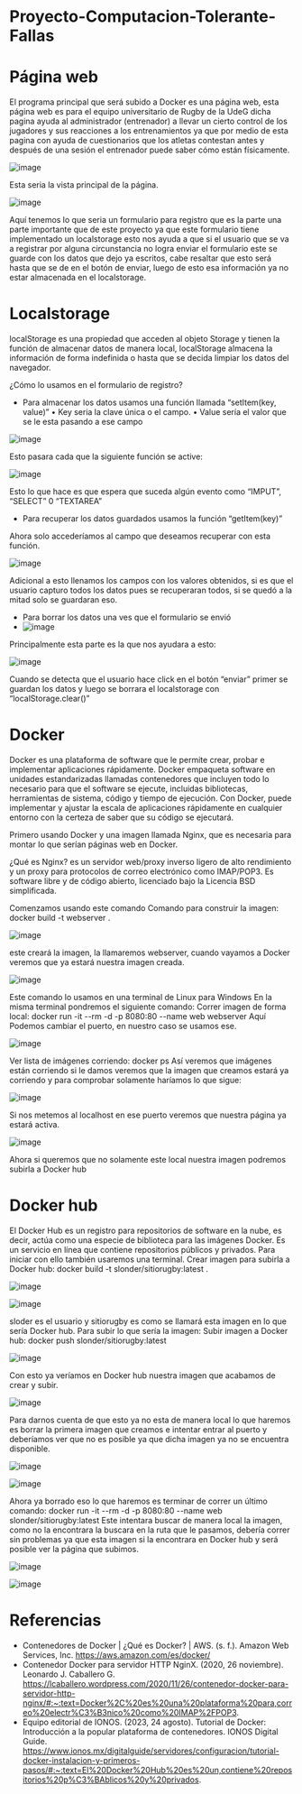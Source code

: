 # Proyecto-Computacion-Tolerante-Fallas

# Página web
El programa principal que será subido a Docker es una página web, esta página web es para el equipo universitario de Rugby de la UdeG dicha pagina ayuda al administrador (entrenador) a llevar un cierto control de los jugadores y sus reacciones a los entrenamientos ya que por medio de esta pagina con ayuda de cuestionarios que los atletas contestan antes y después de una sesión el entrenador puede saber cómo están físicamente. 


![image](https://github.com/HSamuelGomezC/Proyecto-Computacion-Tolerante-Fallas/assets/106403018/495bc19c-6960-4abd-9873-080e1e908a9c)

Esta seria la vista principal de la página.

![image](https://github.com/HSamuelGomezC/Proyecto-Computacion-Tolerante-Fallas/assets/106403018/0eb57819-aad4-4dfe-81da-124d41cbc605)

Aquí tenemos lo que seria un formulario para registro que es la parte una parte importante que de este proyecto ya que este formulario tiene implementado un localstorage esto nos ayuda a que si el usuario que se va a registrar por alguna circunstancia no logra enviar el formulario este se guarde con los datos que dejo ya escritos, cabe resaltar que esto será hasta que se de en el botón de enviar, luego de esto esa información ya no estar almacenada en el localstorage.

# Localstorage

localStorage es una propiedad que acceden al objeto Storage y tienen la función de almacenar datos de manera local, localStorage almacena la información de forma indefinida o hasta que se decida limpiar los datos del navegador.

¿Cómo lo usamos en el formulario de registro?
-	Para almacenar los datos usamos una función llamada “setItem(key, value)”
•	Key seria la clave única o el campo.
•	Value sería el valor que se le esta pasando a ese campo

![image](https://github.com/HSamuelGomezC/Proyecto-Computacion-Tolerante-Fallas/assets/106403018/55532109-4fff-416d-9fca-bb1c229e79b2)

 
Esto pasara cada que la siguiente función se active:

![image](https://github.com/HSamuelGomezC/Proyecto-Computacion-Tolerante-Fallas/assets/106403018/d569c7fb-1186-4ddd-868b-ae90bad2d608)

Esto lo que hace es que espera que suceda algún evento como “IMPUT”, “SELECT” 0 “TEXTAREA”

-	Para recuperar los datos guardados usamos la función “getItem(key)”
  
Ahora solo accederíamos al campo que deseamos recuperar con esta función.

![image](https://github.com/HSamuelGomezC/Proyecto-Computacion-Tolerante-Fallas/assets/106403018/daa8705d-0e39-4ae2-8ff0-c53b6612dcc4)

Adicional a esto llenamos los campos con los valores obtenidos, si es que el usuario capturo todos los datos pues se recuperaran todos, si se quedó a la mitad solo se guardaran eso. 

-	Para borrar los datos una ves que el formulario se envió
-	![image](https://github.com/HSamuelGomezC/Proyecto-Computacion-Tolerante-Fallas/assets/106403018/eb57cb50-7d4c-4f39-976a-1bafd916a1b1)

Principalmente esta parte es la que nos ayudara a esto:

![image](https://github.com/HSamuelGomezC/Proyecto-Computacion-Tolerante-Fallas/assets/106403018/d754e88f-3bdd-484b-9f58-b273c35f5e60)

Cuando se detecta que el usuario hace click en el botón “enviar” primer se guardan los datos y luego se borrara el localstorage con “localStorage.clear()”


# Docker

Docker es una plataforma de software que le permite crear, probar e implementar aplicaciones rápidamente. Docker empaqueta software en unidades estandarizadas llamadas contenedores que incluyen todo lo necesario para que el software se ejecute, incluidas bibliotecas, herramientas de sistema, código y tiempo de ejecución. Con Docker, puede implementar y ajustar la escala de aplicaciones rápidamente en cualquier entorno con la certeza de saber que su código se ejecutará.

Primero usando Docker y una imagen llamada Nginx, que es necesaria para montar lo que serían páginas web en Docker. 

¿Qué es Nginx? es un servidor web/proxy inverso ligero de alto rendimiento y un proxy para protocolos de correo electrónico como IMAP/POP3. Es software libre y de código abierto, licenciado bajo la Licencia BSD simplificada.

Comenzamos usando este comando 
Comando para construir la imagen:
docker build -t webserver .

![image](https://github.com/HSamuelGomezC/Proyecto-Computacion-Tolerante-Fallas/assets/106403018/64d7beb2-e468-431b-92c9-f91e3b3dfd77)

este creará la imagen, la llamaremos webserver, cuando vayamos a Docker veremos que ya estará nuestra imagen creada. 

![image](https://github.com/HSamuelGomezC/Proyecto-Computacion-Tolerante-Fallas/assets/106403018/64621619-afc0-41e4-a59c-5edd52dec901)

Este comando lo usamos en una terminal de Linux para Windows 
En la misma terminal pondremos el siguiente comando:
Correr imagen de forma local:
docker run -it --rm -d -p 8080:80 --name web webserver
Aquí Podemos cambiar el puerto, en nuestro caso se usamos ese.

![image](https://github.com/HSamuelGomezC/Proyecto-Computacion-Tolerante-Fallas/assets/106403018/62ba4926-7d26-4df9-88af-c21d617b69d1)

Ver lista de imágenes corriendo:
docker ps
Así veremos que imágenes están corriendo si le damos veremos que la imagen que creamos estará ya corriendo y para comprobar solamente haríamos lo que sigue:

![image](https://github.com/HSamuelGomezC/Proyecto-Computacion-Tolerante-Fallas/assets/106403018/e1070b17-ef68-415f-988f-b119e5032d2c)

Si nos metemos al localhost en ese puerto veremos que nuestra página ya estará activa. 

![image](https://github.com/HSamuelGomezC/Proyecto-Computacion-Tolerante-Fallas/assets/106403018/bcff26ba-426d-4701-9d9f-20c0c6e5818d)

Ahora si queremos que no solamente este local nuestra imagen podremos subirla a Docker hub

# Docker hub

El Docker Hub es un registro para repositorios de software en la nube, es decir, actúa como una especie de biblioteca para las imágenes Docker. Es un servicio en línea que contiene repositorios públicos y privados.
Para iniciar con ello también usaremos una terminal.
Crear imagen para subirla a Docker hub:
docker build -t slonder/sitiorugby:latest .

![image](https://github.com/HSamuelGomezC/Proyecto-Computacion-Tolerante-Fallas/assets/106403018/fc633cc9-0e9a-4005-8d10-77bd1f0c668e)

![image](https://github.com/HSamuelGomezC/Proyecto-Computacion-Tolerante-Fallas/assets/106403018/89acc9db-fc04-4994-8797-379bdd333e1a)

sloder es el usuario y sitiorugby es como se llamará esta imagen en lo que sería Docker hub.
Para subir lo que sería la imagen:
Subir imagen a Docker hub:
docker push slonder/sitiorugby:latest

![image](https://github.com/HSamuelGomezC/Proyecto-Computacion-Tolerante-Fallas/assets/106403018/b06df0d7-cfa4-439f-b4bf-f995a55fdd4f)

Con esto ya veríamos en Docker hub nuestra imagen que acabamos de crear y subir.

![image](https://github.com/HSamuelGomezC/Proyecto-Computacion-Tolerante-Fallas/assets/106403018/39d7ca1b-4652-4c3b-b4a2-4e7480e9a173)

Para darnos cuenta de que esto ya no esta de manera local lo que haremos es borrar la primera imagen que creamos e intentar entrar al puerto y deberíamos ver que no es posible ya que dicha imagen ya no se encuentra disponible. 

![image](https://github.com/HSamuelGomezC/Proyecto-Computacion-Tolerante-Fallas/assets/106403018/80efcc05-e83d-4552-b366-291dfe0d8353)

![image](https://github.com/HSamuelGomezC/Proyecto-Computacion-Tolerante-Fallas/assets/106403018/59b7bbc9-0cce-40f4-956e-4eb4c62614b4)

Ahora ya borrado eso lo que haremos es terminar de correr un último comando:
docker run -it --rm -d -p 8080:80 --name web slonder/sitiorugby:latest
Este intentara buscar de manera local la imagen, como no la encontrara la buscara en la ruta que le pasamos, debería correr sin problemas ya que esta imagen si la encontrara en Docker hub y será posible ver la página que subimos. 

![image](https://github.com/HSamuelGomezC/Proyecto-Computacion-Tolerante-Fallas/assets/106403018/b5c31ac4-5de5-40ff-9a62-f482903baaec)

![image](https://github.com/HSamuelGomezC/Proyecto-Computacion-Tolerante-Fallas/assets/106403018/aa7842ec-d572-440f-ac7a-ead9f648e855)

# Referencias
- Contenedores de Docker | ¿Qué es Docker? | AWS. (s. f.). Amazon Web Services, Inc. https://aws.amazon.com/es/docker/
- Contenedor Docker para servidor HTTP NginX. (2020, 26 noviembre). Leonardo J. Caballero G. https://lcaballero.wordpress.com/2020/11/26/contenedor-docker-para-servidor-http-nginx/#:~:text=Docker%2C%20es%20una%20plataforma%20para,correo%20electr%C3%B3nico%20como%20IMAP%2FPOP3.
- Equipo editorial de IONOS. (2023, 24 agosto). Tutorial de Docker: Introducción a la popular plataforma de contenedores. IONOS Digital Guide. https://www.ionos.mx/digitalguide/servidores/configuracion/tutorial-docker-instalacion-y-primeros-pasos/#:~:text=El%20Docker%20Hub%20es%20un,contiene%20repositorios%20p%C3%BAblicos%20y%20privados.
